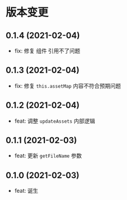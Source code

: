 # 版本变更

## 0.1.4 (2021-02-04)

- fix: 修复 组件 引用不了问题

## 0.1.3 (2021-02-04)

- fix: 修复 `this.assetMap` 内容不符合预期问题

## 0.1.2 (2021-02-04)

- feat: 调整 `updateAssets` 内部逻辑

## 0.1.1 (2021-02-03)

- feat: 更新 `getFileName` 参数

## 0.1.0 (2021-02-03)

- feat: 诞生
